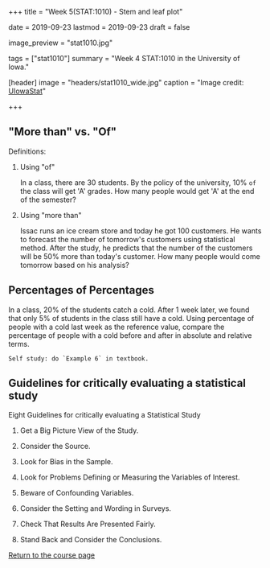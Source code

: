 +++
title = "Week 5(STAT:1010) - Stem and leaf plot"

date = 2019-09-23
lastmod = 2019-09-23
draft = false

image_preview = "stat1010.jpg"

tags = ["stat1010"]
summary = "Week 4 STAT:1010 in the University of Iowa."

[header]
image = "headers/stat1010_wide.jpg"
caption = "Image credit: [UIowaStat](https://stat.uiowa.edu/)"

+++

## "More than" vs. "Of"

Definitions:

1. Using "of"

    In a class, there are 30 students. By the policy of the university, 10% `of` the class will get 'A' grades. How many people would get 'A' at the end of the semester?

2. Using "more than"

    Issac runs an ice cream store and today he got 100 customers. He wants to forecast the number of tomorrow's customers using statistical method. After the study, he predicts that the number of the customers will be 50% more than today's customer. How many people would come tomorrow based on his analysis?

## Percentages of Percentages

In a class, 20% of the students catch a cold. After 1 week later, we found that only 5% of students in the class still have a cold. Using percentage of people with a cold last week as the reference value, compare the percentage of people with a cold before and after in absolute and relative terms.


    Self study: do `Example 6` in textbook.


## Guidelines for critically evaluating a statistical study

Eight Guidelines for critically evaluating a Statistical Study

1. Get a Big Picture View of the Study.

2. Consider the Source.

3. Look for Bias in the Sample.

4. Look for Problems Defining or Measuring the Variables of Interest.

5. Beware of Confounding Variables.

6. Consider the Setting and Wording in Surveys.

7. Check That Results Are Presented Fairly.

8. Stand Back and Consider the Conclusions.


<a href="https://theissaclee.com/post/stat1010/" target="_self">Return to the course page</a>
